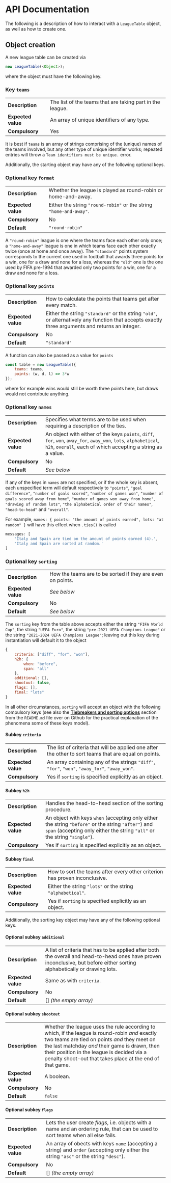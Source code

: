 # API Documentation

The following is a description of how to interact with a `LeagueTable` object, as well as how to create one.

## Object creation

A new league table can be created via

```javascript
new LeagueTable(<Object>);
```
where the object must have the following key.

### Key `teams`

|                        |                                                                |
|------------------------|----------------------------------------------------------------|
| **Description**        | The list of the teams that are taking part in the league.      |
| **Expected value**     | An array of unique identifiers of any type.                    |
| **Compulsory**         | Yes                                                            |

It is best if `teams` is an array of strings comprising of the (unique) names of the teams involved, but any other type of unique identifier works; repeated entries will throw a `Team identifiers must be unique.` error.

Additionally, the starting object may have any of the following optional keys.

### Optional key `format`

|                        |                                                                    |
|------------------------|--------------------------------------------------------------------|
| **Description**        | Whether the league is played as round-robin or home-and-away.      |
| **Expected value**     | Either the string `"round-robin"` or the string `"home-and-away"`. |
| **Compulsory**         | No                                                                 |
| **Default**            | `"round-robin"`                                                    |

A `"round-robin"` league is one where the teams face each other only once; a `"home-and-away"` league is one in which teams face each other exactly twice (once at home and once away). The `"standard"` points system corresponds to the current one used in football that awards three points for a win, one for a draw and none for a loss, whereas the `"old"` one is the one used by FIFA pre-1994 that awarded only two points for a win, one for a draw and none for a loss.

### Optional key `points`

|                        |                                                                    |
|------------------------|--------------------------------------------------------------------|
| **Description**        | How to calculate the points that teams get after every match.      |
| **Expected value**     | Either the string `"standard"` or the string `"old"`, or alternatively any function that accepts exactly three arguments and returns an integer. |
| **Compulsory**         | No                                                                 |
| **Default**            | `"standard"`                                                       |

A function can also be passed as a value for `points`

```javascript
const table = new LeagueTable({
    teams: teams,
    points: (w, d, l) => 3*w
});
```
where for example wins would still be worth three points here, but draws would not contribute anything.

### Optional key `names`

|                        |                                                                    |
|------------------------|--------------------------------------------------------------------|
| **Description**        | Specifies what terms are to be used when requiring a description of the ties. |
| **Expected value**     | An object with either of the keys `points`, `diff`, `for`, `won`, `away_for`, `away_won`, `lots`, `alphabetical`, `h2h`, `overall`, each of which accepting a string as a value. |
| **Compulsory**         | No                                                                 |
| **Default**            | *See below*                                                        |

If any of the keys in `names` are not specified, or if the whole key is absent, each unspecified term will default respectively to `"points"`, `"goal difference"`, `"number of goals scored"`, `"number of games won"`, `"number of goals scored away from home"`, `"number of games won away from home"`, `"drawing of random lots"`, `"the alphabetical order of their names"`, `"head-to-head"` and `"overall"`.

For example, `names: { points: "the amount of points earned", lots: "at random" }` will have this effect when `.ties()` is called

```javascript
messages: [
    'Italy and Spain are tied on the amount of points earned (4).',
    'Italy and Spain are sorted at random.'
]
```

### Optional key `sorting`

|                        |                                                                    |
|------------------------|--------------------------------------------------------------------|
| **Description**        | How the teams are to be sorted if they are even on points.         |
| **Expected value**     | *See below*                                                        |
| **Compulsory**         | No                                                                 |
| **Default**            | *See below*                                                        |

The `sorting` key from the table above accepts either the string `"FIFA World Cup"`, the string `"UEFA Euro"`, the string `"pre-2021 UEFA Champions League"` or the string `"2021-2024 UEFA Champions League"`; leaving out this key during instantiation will default it to the object

```js
{
    criteria: ["diff", "for", "won"],
    h2h: {
        when: "before",
        span: "all"
    },
    additional: [],
    shootout: false,
    flags: [],
    final: "lots"
}
```
In all other circumstances, `sorting` will accept an object with the following compulsory keys (see also the [**Tiebreakers and sorting options**](https://github.com/SuzuSuzu-HaruHaru/league-standings?tab=readme-ov-file#tiebreakers-and-sorting-options) section from the `README.md` file over on Github for the practical explanation of the phenomena some of these keys model).

#### Subkey `criteria`

|                        |                                                                    |
|------------------------|--------------------------------------------------------------------|
| **Description**        | The list of criteria that will be applied one after the other to sort teams that are equal on points. |
| **Expected value**     | An array containing any of the strings `"diff"`, `"for"`, `"won"`, `"away_for"`, `"away_won"`. |
| **Compulsory**         | Yes if `sorting` is specified explicitly as an object.             |

#### Subkey `h2h`

|                        |                                                                    |
|------------------------|--------------------------------------------------------------------|
| **Description**        | Handles the head-to-head section of the sorting procedure.         |
| **Expected value**     | An object with keys `when` (accepting only either the string `"before"` or the string `"after"`) and `span` (accepting only either the string `"all"` or the string `"single"`). |
| **Compulsory**         | Yes if `sorting` is specified explicitly as an object.             |

#### Subkey `final`

|                        |                                                                    |
|------------------------|--------------------------------------------------------------------|
| **Description**        | How to sort the teams after every other criterion has proven inconclusive. |
| **Expected value**     | Either the string `"lots"` or the string `"alphabetical"`.         |
| **Compulsory**         | Yes if `sorting` is specified explicitly as an object.             |

Additionally, the sorting key object may have any of the following optional keys.

#### Optional subkey `additional`

|                        |                                                                    |
|------------------------|--------------------------------------------------------------------|
| **Description**        | A list of criteria that has to be applied after both the overall and head-to-head ones have proven inconclusive, but before either sorting alphabetically or drawing lots. |
| **Expected value**     | Same as with `criteria`.                                           |
| **Compulsory**         | No                                                                 |
| **Default**            | [] *(the empty array)*                                             |

#### Optional subkey `shootout`

|                        |                                                                    |
|------------------------|--------------------------------------------------------------------|
| **Description**        | Whether the league uses the rule according to which, if the league is round-robin *and* exactly two teams are tied on points *and* they meet on the last matchday *and* their game is drawn, then their position in the league is decided via a penalty shoot-out that takes place at the end of that game. |
| **Expected value**     | A boolean.                                                         |
| **Compulsory**         | No                                                                 |
| **Default**            | `false`                                                            |

#### Optional subkey `flags`

|                        |                                                                    |
|------------------------|--------------------------------------------------------------------|
| **Description**        | Lets the user create *flags*, i.e. objects with a name and an ordering rule, that can be used to sort teams when all else fails. |
| **Expected value**     | An array of obects with keys `name` (accepting a string) and `order` (accepting only either the string `"asc"` or the string `"desc"`).                                                   |
| **Compulsory**         | No                                                                 |
| **Default**            | [] *(the empty array)*                                             |